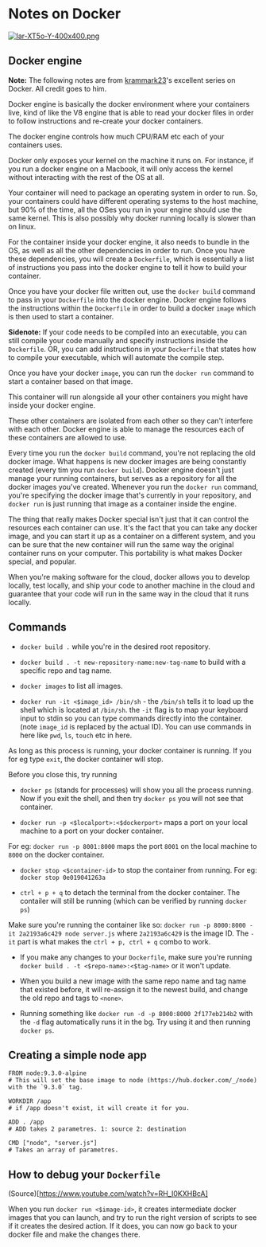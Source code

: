 # Notes on Docker

[![Iar-XT5o-Y-400x400.png](https://i.postimg.cc/TYhZNyp3/Iar-XT5o-Y-400x400.png)](https://postimg.cc/2VRcVSQs)

## Docker engine

**Note:** The following notes are from [krammark23](https://www.youtube.com/watch?v=T25Z4CUwYjE)'s excellent series on Docker. All credit goes to him.

Docker engine is basically the docker environment where your containers live, kind of like the V8 engine that is able to read your docker files in order to follow instructions and re-create your docker containers.

The docker engine controls how much CPU/RAM etc each of your containers uses.

Docker only exposes your kernel on the machine it runs on. For instance, if you run a docker engine on a Macbook, it will only access the kernel without interacting with the rest of the OS at all.

Your container will need to package an operating system in order to run. So, your containers could have different operating systems to the host machine, but 90% of the time, all the OSes you run in your engine should use the same kernel. This is also possibly why docker running locally is slower than on linux.

For the container inside your docker engine, it also needs to bundle in the OS, as well as all the other dependencies in order to run. Once you have these dependencies, you will create a `Dockerfile`, which is essentially a list of instructions you pass into the docker engine to tell it how to build your container.

Once you have your docker file written out, use the `docker build` command to pass in your `Dockerfile` into the docker engine. Docker engine follows the instructions within the `Dockerfile` in order to build a docker `image` which is then used to start a container.

**Sidenote:** If your code needs to be compiled into an executable, you can still compile your code manually and specify instructions inside the `Dockerfile`. OR, you can add instructions in your `Dockerfile` that states how to compile your executable, which will automate the compile step.

Once you have your docker `image`, you can run the `docker run` command to start a container based on that image.

This container will run alongside all your other containers you might have inside your docker engine.

These other containers are isolated from each other so they can't interfere with each other. Docker engine is able to manage the resources each of these containers are allowed to use.

Every time you run the `docker build` command, you're not replacing the old docker image. What happens is new docker images are being constantly created (every tim you run `docker build`). Docker engine doesn't just manage your running containers, but serves as a repository for all the docker images you've created. Whenever you run the `docker run` command, you're specifying the docker image that's currently in your repository, and `docker run` is just running that image as a container inside the engine.

The thing that really makes Docker special isn't just that it can control the resources each container can use. It's the fact that you can take any docker image, and you can start it up as a container on a different system, and you can be sure that the new container will run the same way the original container runs on your computer. This portability is what makes Docker special, and popular.

When you're making software for the cloud, docker allows you to develop locally, test locally, and ship your code to another machine in the cloud and guarantee that your code will run in the same way in the cloud that it runs locally.

## Commands

- `docker build .` while you're in the desired root repository.

- `docker build . -t new-repository-name:new-tag-name` to build with a specific repo and tag name.

- `docker images` to list all images.

- `docker run -it <$image_id> /bin/sh` - the `/bin/sh` tells it to load up the shell which is located at `/bin/sh`. the `-it` flag is to map your keyboard input to stdin so you can type commands directly into the container. (note `image_id` is replaced by the actual ID). You can use commands in here like `pwd`, `ls`, `touch` etc in here.

As long as this process is running, your docker container is running. If you for eg type `exit`, the docker container will stop.

Before you close this, try running

- `docker ps` (stands for processes) will show you all the process running. Now if you exit the shell, and then try `docker ps` you will not see that container.

- `docker run -p <$localport>:<$dockerport>` maps a port on your local machine to a port on your docker container.

For eg: `docker run -p 8001:8000` maps the port `8001` on the local machine to `8000` on the docker container.

- `docker stop <$container-id>` to stop the container from running. For eg: `docker stop 0e019041263a`

- `ctrl + p + q` to detach the terminal from the docker container. The contailer will still be running (which can be verified by running `docker ps`)

Make sure you're running the container like so: `docker run -p 8000:8000 -it 2a2193a6c429 node server.js` where `2a2193a6c429` is the image ID. The `-it` part is what makes the `ctrl + p, ctrl + q` combo to work.

- If you make any changes to your `Dockerfile`, make sure you're running `docker build . -t <$repo-name>:<$tag-name>` or it won't update.

- When you build a new image with the same repo name and tag name that existed before, it will re-assign it to the newest build, and change the old repo and tags to `<none>`.

- Running something like `docker run -d -p 8000:8000 2f177eb214b2` with the `-d` flag automatically runs it in the bg. Try using it and then running `docker ps`.

## Creating a simple node app

```docker
FROM node:9.3.0-alpine
# This will set the base image to node (https://hub.docker.com/_/node) with the `9.3.0` tag.

WORKDIR /app
# if /app doesn't exist, it will create it for you.

ADD . /app
# ADD takes 2 parametres. 1: source 2: destination

CMD ["node", "server.js"]
# Takes an array of parametres.

```

## How to debug your `Dockerfile`

(Source)[https://www.youtube.com/watch?v=RH_I0KXHBcA]

When you run `docker run <$image-id>`, it creates intermediate docker images that you can launch, and try to run the right version of scripts to see if it creates the desired action. If it does, you can now go back to your docker file and make the changes there.
